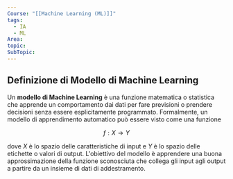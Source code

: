 ```yaml
---
Course: "[[Machine Learning (ML)]]"
tags:
  - IA
  - ML
Area: 
topic: 
SubTopic:
---
```

Definizione di Modello di Machine Learning
---
Un __modello di Machine Learning__ è una funzione matematica o statistica che apprende un comportamento dai dati per fare previsioni o prendere decisioni senza essere esplicitamente programmato. Formalmente, un modello di apprendimento automatico può essere visto come una funzione 

$$ f: X \rightarrow Y $$ 

dove $X$ è lo spazio delle caratteristiche di input e $Y$ è lo spazio delle etichette o valori di output. L'obiettivo del modello è apprendere una buona approssimazione della funzione sconosciuta che collega gli input agli output a partire da un insieme di dati di addestramento.

